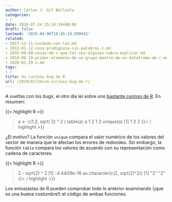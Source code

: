 ```yaml
---
author: Carlos J. Gil Bellosta
categories:
- r
date: 2010-07-24 15:24:19+00:00
draft: false
lastmod: '2025-04-06T18:45:19.599642'
related:
- 2017-12-11-cuidado-con-los.md
- 2012-01-12-cosa-prodigiosa-sin-palabras-i.md
- 2015-09-09-cosas-de-r-que-tal-vez-alguien-sabra-explicar.md
- 2014-09-19-primer-elemento-de-un-grupo-dentro-de-un-dataframe-de-r.md
- 2020-01-29-x.md
tags:
- r
title: Un curioso bug de R
url: /2010/07/24/un-curioso-bug-de-r/
---
```


A vueltas con los _bugs_, el otro día leí sobre uno [bastante curioso de R](http://r.789695.n4.nabble.com/Table-vs-unique-td2297029.html). En resumen:

{{< highlight R >}}
> a <- c(1,2, sqrt( 2) ^ 2 )
> table(a)
a
1 2
1 2
> unique(a)
[1] 1 2 2
{{< / highlight >}}


¿El motivo? La función `unique` compara el valor numérico de los valores del vector de manera que le afectan los errores de redondeo. Sin embargo, la función `table` compara los valores de acuerdo con su representación como cadena de caracteres.

{{< highlight R >}}
> 2 - sqrt(2) ^ 2
[1] -4.4409e-16
> as.character(c(2, sqrt(2)^2))
[1] "2" "2"
{{< / highlight >}}


Los entusiastas de R pueden comprobar todo lo anterior examinando (¡que es una buena costumbre!) el código de ambas funciones.